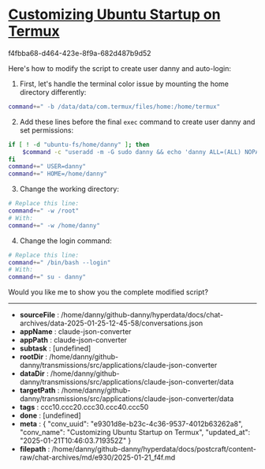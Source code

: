 # [Customizing Ubuntu Startup on Termux](https://claude.ai/chat/e9301d8e-b23c-4c36-9537-4012b63262a8)

f4fbba68-d464-423e-8f9a-682d487b9d52

 Here's how to modify the script to create user danny and auto-login:

1. First, let's handle the terminal color issue by mounting the home directory differently:
```bash
command+=" -b /data/data/com.termux/files/home:/home/termux"
```

2. Add these lines before the final `exec` command to create user danny and set permissions:
```bash
if [ ! -d "ubuntu-fs/home/danny" ]; then
    $command -c "useradd -m -G sudo danny && echo 'danny ALL=(ALL) NOPASSWD:ALL' >> /etc/sudoers.d/danny"
fi
command+=" USER=danny"
command+=" HOME=/home/danny"
```

3. Change the working directory:
```bash
# Replace this line:
command+=" -w /root"
# With:
command+=" -w /home/danny"
```

4. Change the login command:
```bash
# Replace this line:
command+=" /bin/bash --login"
# With:
command+=" su - danny"
```

Would you like me to show you the complete modified script?

---

* **sourceFile** : /home/danny/github-danny/hyperdata/docs/chat-archives/data-2025-01-25-12-45-58/conversations.json
* **appName** : claude-json-converter
* **appPath** : claude-json-converter
* **subtask** : [undefined]
* **rootDir** : /home/danny/github-danny/transmissions/src/applications/claude-json-converter
* **dataDir** : /home/danny/github-danny/transmissions/src/applications/claude-json-converter/data
* **targetPath** : /home/danny/github-danny/transmissions/src/applications/claude-json-converter/data
* **tags** : ccc10.ccc20.ccc30.ccc40.ccc50
* **done** : [undefined]
* **meta** : {
  "conv_uuid": "e9301d8e-b23c-4c36-9537-4012b63262a8",
  "conv_name": "Customizing Ubuntu Startup on Termux",
  "updated_at": "2025-01-21T10:46:03.719352Z"
}
* **filepath** : /home/danny/github-danny/hyperdata/docs/postcraft/content-raw/chat-archives/md/e930/2025-01-21_f4f.md